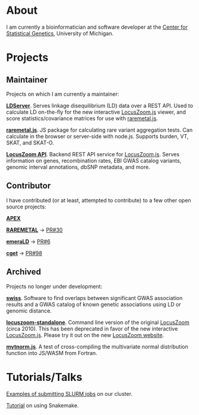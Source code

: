 
# About

I am currently a bioinformatician and software developer at the [Center for Statistical Genetics](https://sph.umich.edu/csg/), University of Michigan.

# Projects

## Maintainer

Projects on which I am currently a maintainer:

[**LDServer**](https://github.com/statgen/LDServer). Serves linkage disequilibrium (LD) data over a REST API. Used to calculate LD on-the-fly for the new interactive [LocusZoom.js] viewer, and score statistics/covariance matrices for use with [raremetal.js].

[**raremetal.js**]. JS package for calculating rare variant aggregation tests. Can calculate in the browser or server-side with node.js. Supports burden, VT, SKAT, and SKAT-O.

[**LocusZoom API**](https://github.com/statgen/locuszoom-api). Backend REST API service for [LocusZoom.js]. Serves information on genes, recombination rates, EBI GWAS catalog variants, genomic interval annotations, dbSNP metadata, and more.

## Contributor

I have contributed (or at least, attempted to contribute) to a few other open source projects:

[**APEX**](https://github.com/lin-lab/apex/pulls?q=is%3Apr+author%3A%40me+)

[**RAREMETAL**](https://github.com/statgen/RAREMETAL) → [PR#30](https://github.com/statgen/raremetal/pull/30)

[**emeraLD**](https://github.com/statgen/emeraLD) → [PR#6](https://github.com/statgen/emeraLD/pull/6)

[**cget**](https://github.com/pfultz2/cget) → [PR#98](https://github.com/pfultz2/cget/pull/98)

## Archived

Projects no longer under development:

[**swiss**](https://github.com/statgen/swiss). Software to find overlaps between significant GWAS association results and a GWAS catalog of known genetic associations using LD or genomic distance.

[**locuszoom-standalone**](https://github.com/statgen/locuszoom-standalone). Command line version of the original [LocusZoom](https://genome.sph.umich.edu/wiki/LocusZoom_Standalone) (circa 2010). This has been deprecated in favor of the new interactive [LocusZoom.js]. Please try it out on the new [LocusZoom website](https://my.locuszoom.org/).

[**mvtnorm.js**](https://github.com/welchr/mvtnorm.js). A test of cross-compiling the multivariate normal distribution function into JS/WASM from Fortran.

# Tutorials/Talks

[Examples of submitting SLURM jobs](https://github.com/welchr/SLURM-examples) on our cluster.

[Tutorial](https://github.com/welchr/csg-snakemake) on using Snakemake.


[LocusZoom.js]: https://github.com/statgen/locuszoom
[raremetal.js]: https://github.com/statgen/raremetal.js
[**raremetal.js**]: https://github.com/statgen/raremetal.js
